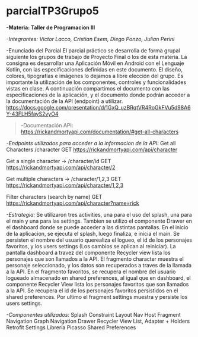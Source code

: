 # parcialTP3Grupo5

**-Materia: Taller de Programacion III**

*-Integrantes: Victor Lacco, Cristian Esem, Diego Ponzo, Julian Perini*

-Enunciado del Parcial
El parcial práctico se desarrolla de forma grupal siguiente los grupos de trabajo de Proyecto Final o los de esta materia. 
La consigna es desarrollar una Aplicación Móvil en Android con el Lenguaje Kotlin, con las especificaciones definidas en este documento. 
El diseño, colores, tipografías e imágenes lo dejamos a libre elección del grupo. 
Es importante la utilización de los componentes, controles y funcionalidades vistas en clase.
A continuación compartimos el documento con las especificaciones de la aplicación, y el documento donde podrán acceder a la documentación de la API (endpoint) a utilizar.
https://docs.google.com/presentation/d/1GxQ_uzBRqtVR4RoGkFVu5d98A6Y-43FLH5fayS2vyO4

> -Documentación API: https://rickandmortyapi.com/documentation/#get-all-characters

*-Endpoints utilizados para acceder a la informacion de la API:*
Get all Characters /character
GET https://rickandmortyapi.com/api/character

Get a single character -> /character/id
GET https://rickandmortyapi.com/api/character/2

Get multiple characters -> /character/1,2,3
GET https://rickandmortyapi.com/api/character/1,2,3

Filter characters (search by name)
GET https://rickandmortyapi.com/api/character?name=rick


*-Estrategia:*
Se utilizaron tres activities, una para el uso del splash, una para el main y una para las settings.
Tambien se utilizo el componente Drawer en el dashboard donde se puede acceder a las distintas pantallas.
En el inicio de la aplicacion, se ejecuta el splash, luego finaliza, e inicia el main.
Se persisten el nombre del usuario querealiza el logueo, el id de los personajes favoritos, 
y los users settings (Los cambios se aplican al reiniciar).
La pantalla dashboard a travez del componente Recycler view lista los personajes que son llamados a la API.
El fragmento character muestra el personaje seleccionado, y los datos son recuperados a traves de la llamada a la API.
En el fragmento favoritos, se recupera el nombre del usuario logueado almacenado en shared preferences,
al igual que en dashboard, el componente Recycler View lista los personajes favoritos que son llamados a la API.
Se recupera el id de los personajes favoritos persistidos en el shared preferences.
Por ultimo el fragment settings muestra y persiste los users settings.

*-Componentes utilizados:*
Splash
Constraint Layout
Nav Host Fragment
Navigation Graph
Navigation Drawer
Recycler View List, Adapter + Holders
Retrofit
Settings
Libreria Picasso
Shared Preferences